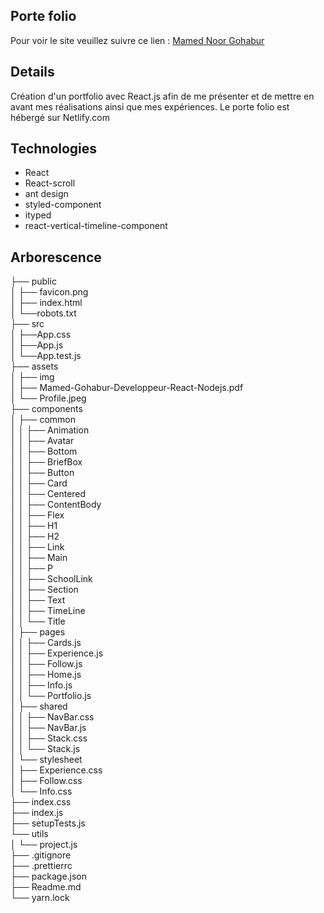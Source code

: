 ## Porte folio

Pour voir le site veuillez suivre ce lien : [Mamed Noor Gohabur](https://mamednoor.netlify.app)  

## Details  

Création d'un portfolio avec React.js afin de me présenter et de mettre en avant mes réalisations ainsi que mes expériences.
Le porte folio est hébergé sur Netlify.com

## Technologies

- React
- React-scroll
- ant design
- styled-component
- ityped
- react-vertical-timeline-component

## Arborescence

├── public  
│   ├── favicon.png  
│   ├── index.html  
│   └──robots.txt  
├── src  
│   ├──App.css  
│   ├──App.js  
│   └──App.test.js  
├── assets  
│   ├── img  
│   ├── Mamed-Gohabur-Developpeur-React-Nodejs.pdf  
│   └── Profile.jpeg  
├── components  
│   ├── common  
│   │   ├── Animation  
│   │   ├── Avatar  
│   │   ├── Bottom  
│   │   ├── BriefBox  
│   │   ├── Button  
│   │   ├── Card  
│   │   ├── Centered  
│   │   ├── ContentBody  
│   │   ├── Flex  
│   │   ├── H1  
│   │   ├── H2  
│   │   ├── Link  
│   │   ├── Main  
│   │   ├── P  
│   │   ├── SchoolLink  
│   │   ├── Section  
│   │   ├── Text  
│   │   ├── TimeLine  
│   │   └── Title  
│   ├── pages  
│   │   ├── Cards.js  
│   │   ├── Experience.js  
│   │   ├── Follow.js  
│   │   ├── Home.js  
│   │   ├── Info.js  
│   │   └── Portfolio.js  
│   ├── shared  
│   │   ├── NavBar.css  
│   │   ├── NavBar.js  
│   │   ├── Stack.css  
│   │   └── Stack.js  
│   └── stylesheet  
│       ├── Experience.css  
│       ├── Follow.css  
│       └── Info.css  
├── index.css  
├── index.js  
├── setupTests.js  
└── utils  
│   └── project.js  
├── .gitignore  
├── .prettierrc  
├── package.json  
├── Readme.md  
└── yarn.lock